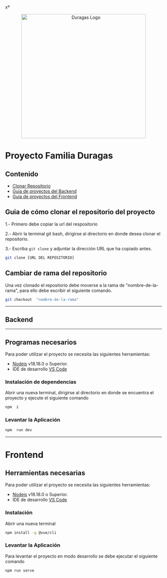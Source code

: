 xº<p align="center"><a href="#" target="_blank"><img src="https://duragaspromo.com/img/logo.png" width="400" alt="Duragas Logo"></a></p>


# Proyecto Familia Duragas

## Contenido

- [Clonar Repositorio](#guia-de-cómo-clonar-el-repositorio-del-proyecto)
- [Guia de proyectos del Backend](#backend)
- [Guia de proyectos del Frontend](#frontend)

## Guia de cómo clonar el repositorio del proyecto

1.- Primero debe copiar la url del respositorio

2.- Abrir la terminal git bash, dirigirse al directorio en donde desea clonar el repositorio.

3.- Escriba `git clone` y adjuntar la dirección URL que ha copiado antes.

```bash
git clone [URL DEL REPOSITORIO]
```

## Cambiar de rama del repositorio

Una vez clonado el repositorio debe moverse a la rama de "nombre-de-la-rama", para ello debe escribir el siguiente comando.

```bash
git checkout  "nombre-de-la-rama"
```


---
## Backend
---

## Programas necesarios

Para poder utilizar el proyecto se necesita las siguientes herramientas:

- [Nodejs](https://nodejs.org/es/download/) v18.18.0 o Superior.
- IDE de desarrollo [VS Code](https://code.visualstudio.com/download)

### Instalación de dependencias
Abrir una nueva terminal, dirigirse al directorio en donde se encuentra el proyecto y ejecute el siguiente comando
```bash
npm  i
```
### Levantar la Aplicación

```bash
npm  run dev
```
---

# Frontend

## Herramientas necesarias

Para poder utilizar el proyecto se necesita las siguientes herramientas:

- [Nodejs](https://nodejs.org/es/download/) v18.18.0 o Superior.
- IDE de desarrollo [VS Code](https://code.visualstudio.com/download)

### Instalación
Abrir una nueva terminal
```bash
npm install -g @vue/cli
```
### Levantar la Aplicación
Para levantar el proyecto en modo desarrollo se debe ejecutar el siguiente comando
```bash
npm run serve
```

